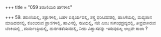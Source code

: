 +++
title = "059 ತರುಣಿಯಲಿ ಹಗೆಗಳಲಿ"

+++
59. ತರುಣಿಯಲ್ಲಿ, ಶತ್ರುಗಳಲ್ಲಿ, ಬಹಳ ಐಶ್ವರ್ಯದಲ್ಲಿ, ಶಸ್ತ್ರ ಧರಿಸಿದವರಲ್ಲಿ, ಹಾಸಿಗೆಯಲ್ಲಿ, ಮದ್ಯಪಾನ ಮಾಡಿದವನಲ್ಲಿ, ಕೊಂಬಿರುವ ಪ್ರಾಣಿಗಳಲ್ಲಿ, ಹಾವಿನಲ್ಲಿ, ನದಿಯಲ್ಲಿ, ನಖಿ ಎಂಬ ಸುಗಂಧದ್ರವ್ಯದಲ್ಲಿ, ತೀವ್ರವಾಗಿರುವ  ಬೆಂಕಿಯಲ್ಲಿ , ದುರ್ಮಂತ್ರಿಯಲ್ಲಿ, ದುರ್ನಡತೆಯವನಲ್ಲಿ, ನೀನು ವಿಶ್ವಾಸವನ್ನು ಇಡುವುದಿಲ್ಲ ಅಲ್ಲವೇ ರಾಜಾ ?
